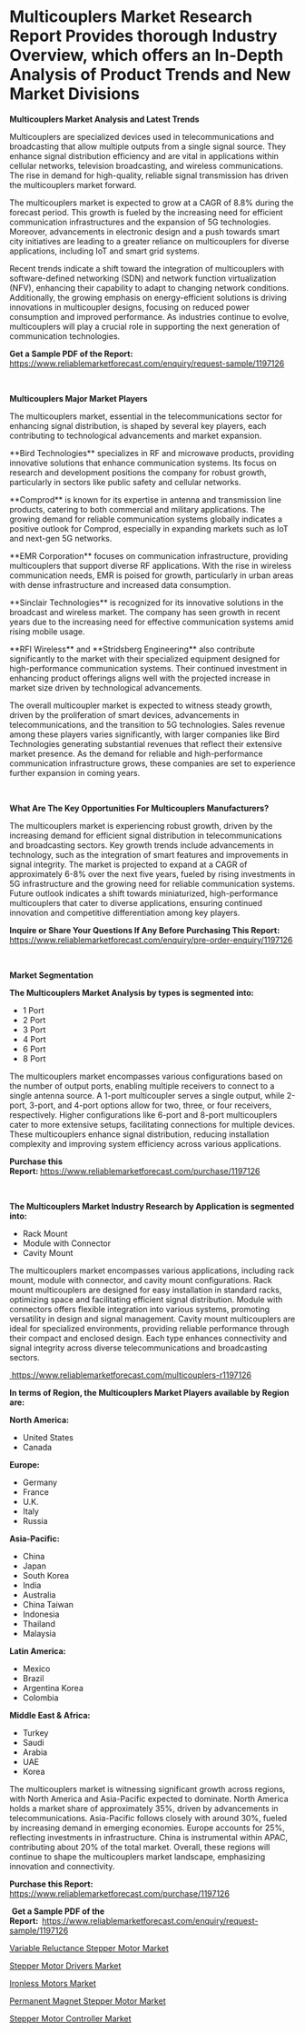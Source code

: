 <p><h1>Multicouplers Market Research Report Provides thorough Industry Overview, which offers an In-Depth Analysis of Product Trends and New Market Divisions</h1></p><p><strong>Multicouplers Market Analysis and Latest Trends</strong></p>
<p><p>Multicouplers are specialized devices used in telecommunications and broadcasting that allow multiple outputs from a single signal source. They enhance signal distribution efficiency and are vital in applications within cellular networks, television broadcasting, and wireless communications. The rise in demand for high-quality, reliable signal transmission has driven the multicouplers market forward.</p><p>The multicouplers market is expected to grow at a CAGR of 8.8% during the forecast period. This growth is fueled by the increasing need for efficient communication infrastructures and the expansion of 5G technologies. Moreover, advancements in electronic design and a push towards smart city initiatives are leading to a greater reliance on multicouplers for diverse applications, including IoT and smart grid systems.</p><p>Recent trends indicate a shift toward the integration of multicouplers with software-defined networking (SDN) and network function virtualization (NFV), enhancing their capability to adapt to changing network conditions. Additionally, the growing emphasis on energy-efficient solutions is driving innovations in multicoupler designs, focusing on reduced power consumption and improved performance. As industries continue to evolve, multicouplers will play a crucial role in supporting the next generation of communication technologies.</p></p>
<p><strong>Get a Sample PDF of the Report:&nbsp;</strong> <a href="https://www.reliablemarketforecast.com/enquiry/request-sample/1197126?utm_campaign=1893&utm_medium=2&utm_source=Github&utm_content=ia&utm_term=06042025&utm_id=multicouplers">https://www.reliablemarketforecast.com/enquiry/request-sample/1197126</a></p>
<p>&nbsp;</p>
<p><strong>Multicouplers Major Market Players</strong></p>
<p><p>The multicouplers market, essential in the telecommunications sector for enhancing signal distribution, is shaped by several key players, each contributing to technological advancements and market expansion. </p><p>**Bird Technologies** specializes in RF and microwave products, providing innovative solutions that enhance communication systems. Its focus on research and development positions the company for robust growth, particularly in sectors like public safety and cellular networks. </p><p>**Comprod** is known for its expertise in antenna and transmission line products, catering to both commercial and military applications. The growing demand for reliable communication systems globally indicates a positive outlook for Comprod, especially in expanding markets such as IoT and next-gen 5G networks.</p><p>**EMR Corporation** focuses on communication infrastructure, providing multicouplers that support diverse RF applications. With the rise in wireless communication needs, EMR is poised for growth, particularly in urban areas with dense infrastructure and increased data consumption.</p><p>**Sinclair Technologies** is recognized for its innovative solutions in the broadcast and wireless market. The company has seen growth in recent years due to the increasing need for effective communication systems amid rising mobile usage.</p><p>**RFI Wireless** and **Stridsberg Engineering** also contribute significantly to the market with their specialized equipment designed for high-performance communication systems. Their continued investment in enhancing product offerings aligns well with the projected increase in market size driven by technological advancements.</p><p>The overall multicoupler market is expected to witness steady growth, driven by the proliferation of smart devices, advancements in telecommunications, and the transition to 5G technologies. Sales revenue among these players varies significantly, with larger companies like Bird Technologies generating substantial revenues that reflect their extensive market presence. As the demand for reliable and high-performance communication infrastructure grows, these companies are set to experience further expansion in coming years.</p></p>
<p>&nbsp;</p>
<p><strong>What Are The Key Opportunities For Multicouplers Manufacturers?</strong></p>
<p><p>The multicouplers market is experiencing robust growth, driven by the increasing demand for efficient signal distribution in telecommunications and broadcasting sectors. Key growth trends include advancements in technology, such as the integration of smart features and improvements in signal integrity. The market is projected to expand at a CAGR of approximately 6-8% over the next five years, fueled by rising investments in 5G infrastructure and the growing need for reliable communication systems. Future outlook indicates a shift towards miniaturized, high-performance multicouplers that cater to diverse applications, ensuring continued innovation and competitive differentiation among key players.</p></p>
<p><strong>Inquire or Share Your Questions If Any Before Purchasing This Report:</strong> <a href="https://www.reliablemarketforecast.com/enquiry/pre-order-enquiry/1197126?utm_campaign=1893&utm_medium=2&utm_source=Github&utm_content=ia&utm_term=06042025&utm_id=multicouplers">https://www.reliablemarketforecast.com/enquiry/pre-order-enquiry/1197126</a></p>
<p>&nbsp;</p>
<p><strong>Market Segmentation</strong></p>
<p><strong>The Multicouplers Market Analysis by types is segmented into:</strong></p>
<p><ul><li>1 Port</li><li>2 Port</li><li>3 Port</li><li>4 Port</li><li>6 Port</li><li>8 Port</li></ul></p>
<p><p>The multicouplers market encompasses various configurations based on the number of output ports, enabling multiple receivers to connect to a single antenna source. A 1-port multicoupler serves a single output, while 2-port, 3-port, and 4-port options allow for two, three, or four receivers, respectively. Higher configurations like 6-port and 8-port multicouplers cater to more extensive setups, facilitating connections for multiple devices. These multicouplers enhance signal distribution, reducing installation complexity and improving system efficiency across various applications.</p></p>
<p><strong>Purchase this Report:&nbsp;</strong><a href="https://www.reliablemarketforecast.com/purchase/1197126?utm_campaign=1893&utm_medium=2&utm_source=Github&utm_content=ia&utm_term=06042025&utm_id=multicouplers">https://www.reliablemarketforecast.com/purchase/1197126</a></p>
<p>&nbsp;</p>
<p><strong>The Multicouplers Market Industry Research by Application is segmented into:</strong></p>
<p><ul><li>Rack Mount</li><li>Module with Connector</li><li>Cavity Mount</li></ul></p>
<p><p>The multicouplers market encompasses various applications, including rack mount, module with connector, and cavity mount configurations. Rack mount multicouplers are designed for easy installation in standard racks, optimizing space and facilitating efficient signal distribution. Module with connectors offers flexible integration into various systems, promoting versatility in design and signal management. Cavity mount multicouplers are ideal for specialized environments, providing reliable performance through their compact and enclosed design. Each type enhances connectivity and signal integrity across diverse telecommunications and broadcasting sectors.</p></p>
<p><a href="https://www.reliablemarketforecast.com/multicouplers-r1197126?utm_campaign=1893&utm_medium=2&utm_source=Github&utm_content=ia&utm_term=06042025&utm_id=multicouplers">&nbsp;https://www.reliablemarketforecast.com/multicouplers-r1197126</a></p>
<p><strong>In terms of Region, the Multicouplers Market Players available by Region are:</strong></p>
<p>
    <p> <strong> North America: </strong>
        <ul>
            <li>United States</li>
            <li>Canada</li>
        </ul>
        </p> 
    <p> <strong> Europe: </strong>
        <ul>
            <li>Germany</li>
            <li>France</li>
            <li>U.K.</li>
            <li>Italy</li>
            <li>Russia</li>
        </ul>
        </p> 
    <p> <strong> Asia-Pacific: </strong>
        <ul>
            <li>China</li>
            <li>Japan</li>
            <li>South Korea</li>
            <li>India</li>
            <li>Australia</li>
            <li>China Taiwan</li>
            <li>Indonesia</li>
            <li>Thailand</li>
            <li>Malaysia</li>
        </ul>
        </p> 
    <p> <strong> Latin America: </strong>
        <ul>
            <li>Mexico</li>
            <li>Brazil</li>
            <li>Argentina Korea</li>
            <li>Colombia</li>
        </ul>
        </p> 
    <p> <strong> Middle East & Africa: </strong>
        <ul>
            <li>Turkey</li>
            <li>Saudi</li>
            <li>Arabia</li>
            <li>UAE</li>
            <li>Korea</li>
        </ul>
    </p>
    </p>
<p><p>The multicouplers market is witnessing significant growth across regions, with North America and Asia-Pacific expected to dominate. North America holds a market share of approximately 35%, driven by advancements in telecommunications. Asia-Pacific follows closely with around 30%, fueled by increasing demand in emerging economies. Europe accounts for 25%, reflecting investments in infrastructure. China is instrumental within APAC, contributing about 20% of the total market. Overall, these regions will continue to shape the multicouplers market landscape, emphasizing innovation and connectivity.</p></p>
<p><strong>Purchase this Report: </strong><a href="https://www.reliablemarketforecast.com/purchase/1197126?utm_campaign=1893&utm_medium=2&utm_source=Github&utm_content=ia&utm_term=06042025&utm_id=multicouplers">https://www.reliablemarketforecast.com/purchase/1197126</a></p>
<p>&nbsp;<strong>Get a Sample PDF of the Report:&nbsp;&nbsp;</strong><a href="https://www.reliablemarketforecast.com/enquiry/request-sample/1197126?utm_campaign=1893&utm_medium=2&utm_source=Github&utm_content=ia&utm_term=06042025&utm_id=multicouplers">https://www.reliablemarketforecast.com/enquiry/request-sample/1197126</a></p>
<p><strong></strong></p>
<p><p><a href="https://github.com/tyreinhssan/Market-Research-Report-List-1/blob/main/variable-reluctance-stepper-motor-market.md?utm_campaign=1893&utm_medium=2&utm_source=Github&utm_content=ia&utm_term=06042025&utm_id=multicouplers">Variable Reluctance Stepper Motor Market</a></p><p><a href="https://github.com/aertsfecto0h/Market-Research-Report-List-1/blob/main/stepper-motor-drivers-market.md?utm_campaign=1893&utm_medium=2&utm_source=Github&utm_content=ia&utm_term=06042025&utm_id=multicouplers">Stepper Motor Drivers Market</a></p><p><a href="https://github.com/luerabollevc/Market-Research-Report-List-1/blob/main/ironless-motors-market.md?utm_campaign=1893&utm_medium=2&utm_source=Github&utm_content=ia&utm_term=06042025&utm_id=multicouplers">Ironless Motors Market</a></p><p><a href="https://github.com/barlevsebako/Market-Research-Report-List-1/blob/main/permanent-magnet-stepper-motor-market.md?utm_campaign=1893&utm_medium=2&utm_source=Github&utm_content=ia&utm_term=06042025&utm_id=multicouplers">Permanent Magnet Stepper Motor Market</a></p><p><a href="https://github.com/hiwatchucuy/Market-Research-Report-List-1/blob/main/stepper-motor-controller-market.md?utm_campaign=1893&utm_medium=2&utm_source=Github&utm_content=ia&utm_term=06042025&utm_id=multicouplers">Stepper Motor Controller Market</a></p></p>